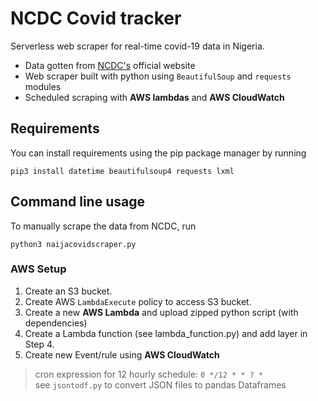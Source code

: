 # NCDC Covid tracker
Serverless web scraper for real-time covid-19 data in Nigeria. 

- Data gotten from [NCDC's](https://covid19.ncdc.gov.ng/) official website
- Web scraper built with python using `BeautifulSoup` and `requests` modules
- Scheduled scraping with **AWS lambdas** and **AWS CloudWatch**

## Requirements

You can install requirements using the pip package manager by running
```
pip3 install datetime beautifulsoup4 requests lxml
```

## Command line usage
To manually scrape the data from NCDC, run
```
python3 naijacovidscraper.py
```

### AWS Setup
1. Create an S3 bucket.
2. Create AWS `LambdaExecute` policy to access S3 bucket.
3. Create a new **AWS Lambda** and upload zipped python script (with dependencies)
4. Create a Lambda function (see lambda_function.py) and add layer in Step 4.
5. Create new Event/rule using **AWS CloudWatch**
 > cron expression for 12 hourly schedule: `0 */12 * * ? *`  
 > see `jsontodf.py` to convert JSON files to pandas Dataframes
 
